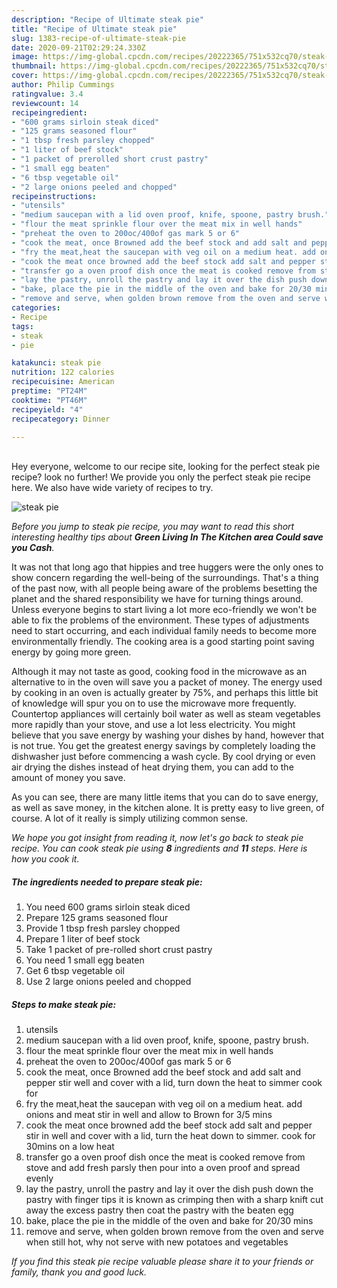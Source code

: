 ```yaml
---
description: "Recipe of Ultimate steak pie"
title: "Recipe of Ultimate steak pie"
slug: 1383-recipe-of-ultimate-steak-pie
date: 2020-09-21T02:29:24.330Z
image: https://img-global.cpcdn.com/recipes/20222365/751x532cq70/steak-pie-recipe-main-photo.jpg
thumbnail: https://img-global.cpcdn.com/recipes/20222365/751x532cq70/steak-pie-recipe-main-photo.jpg
cover: https://img-global.cpcdn.com/recipes/20222365/751x532cq70/steak-pie-recipe-main-photo.jpg
author: Philip Cummings
ratingvalue: 3.4
reviewcount: 14
recipeingredient:
- "600 grams sirloin steak diced"
- "125 grams seasoned flour"
- "1 tbsp fresh parsley chopped"
- "1 liter of beef stock"
- "1 packet of prerolled short crust pastry"
- "1 small egg beaten"
- "6 tbsp vegetable oil"
- "2 large onions peeled and chopped"
recipeinstructions:
- "utensils"
- "medium saucepan with a lid oven proof, knife, spoone, pastry brush."
- "flour the meat sprinkle flour over the meat mix in well hands"
- "preheat the oven to 200oc/400of gas mark 5 or 6"
- "cook the meat, once Browned add the beef stock and add salt and pepper stir well and cover with a lid, turn down the heat to simmer cook for"
- "fry the meat,heat the saucepan with veg oil on a medium heat. add onions and meat stir in well and allow to Brown for 3/5 mins"
- "cook the meat once browned add the beef stock add salt and pepper stir in well and cover with a lid, turn the heat down to simmer.             cook for 30mins on a low heat"
- "transfer go a oven proof dish once the meat is cooked remove from stove and add fresh parsly then pour into a oven proof and spread evenly"
- "lay the pastry, unroll the pastry and lay it over the dish push down the pastry with finger tips it is known as crimping then with a sharp knift cut away the excess pastry then coat the pastry with the beaten egg"
- "bake, place the pie in the middle of the oven and bake for 20/30 mins"
- "remove and serve, when golden brown remove from the oven and serve when still hot, why not serve with new potatoes and vegetables"
categories:
- Recipe
tags:
- steak
- pie

katakunci: steak pie 
nutrition: 122 calories
recipecuisine: American
preptime: "PT24M"
cooktime: "PT46M"
recipeyield: "4"
recipecategory: Dinner

---
```

<br>
Hey everyone, welcome to our recipe site, looking for the perfect steak pie recipe? look no further! We provide you only the perfect steak pie recipe here. We also have wide variety of recipes to try.
<br>


![steak pie](https://img-global.cpcdn.com/recipes/20222365/751x532cq70/steak-pie-recipe-main-photo.jpg)

<i>Before you jump to steak pie recipe, you may want to read this short interesting healthy tips about 
<strong>Green Living In The Kitchen area Could save you Cash</strong>.</i>
</br>

It was not that long ago that hippies and tree huggers were the only ones to show concern regarding the well-being of the surroundings. That's a thing of the past now, with all people being aware of the problems besetting the planet and the shared responsibility we have for turning things around. Unless everyone begins to start living a lot more eco-friendly we won't be able to fix the problems of the environment. These types of adjustments need to start occurring, and each individual family needs to become more environmentally friendly. The cooking area is a good starting point saving energy by going more green.

Although it may not taste as good, cooking food in the microwave as an alternative to in the oven will save you a packet of money. The energy used by cooking in an oven is actually greater by 75%, and perhaps this little bit of knowledge will spur you on to use the microwave more frequently. Countertop appliances will certainly boil water as well as steam vegetables more rapidly than your stove, and use a lot less electricity. You might believe that you save energy by washing your dishes by hand, however that is not true. You get the greatest energy savings by completely loading the dishwasher just before commencing a wash cycle. By cool drying or even air drying the dishes instead of heat drying them, you can add to the amount of money you save.

As you can see, there are many little items that you can do to save energy, as well as save money, in the kitchen alone. It is pretty easy to live green, of course. A lot of it really is simply utilizing common sense.


<i>We hope you got insight from reading it, now let's go back to steak pie recipe. You can cook steak pie using <strong>8</strong> ingredients and <strong>11</strong> steps. Here is how you cook it.
</i>

##### The ingredients needed to prepare steak pie:

1. You need 600 grams sirloin steak diced
1. Prepare 125 grams seasoned flour
1. Provide 1 tbsp fresh parsley chopped
1. Prepare 1 liter of beef stock
1. Take 1 packet of pre-rolled short crust pastry
1. You need 1 small egg beaten
1. Get 6 tbsp vegetable oil
1. Use 2 large onions peeled and chopped


##### Steps to make steak pie:

1. utensils
1. medium saucepan with a lid oven proof, knife, spoone, pastry brush.
1. flour the meat sprinkle flour over the meat mix in well hands
1. preheat the oven to 200oc/400of gas mark 5 or 6
1. cook the meat, once Browned add the beef stock and add salt and pepper stir well and cover with a lid, turn down the heat to simmer cook for
1. fry the meat,heat the saucepan with veg oil on a medium heat. add onions and meat stir in well and allow to Brown for 3/5 mins
1. cook the meat once browned add the beef stock add salt and pepper stir in well and cover with a lid, turn the heat down to simmer.             cook for 30mins on a low heat
1. transfer go a oven proof dish once the meat is cooked remove from stove and add fresh parsly then pour into a oven proof and spread evenly
1. lay the pastry, unroll the pastry and lay it over the dish push down the pastry with finger tips it is known as crimping then with a sharp knift cut away the excess pastry then coat the pastry with the beaten egg
1. bake, place the pie in the middle of the oven and bake for 20/30 mins
1. remove and serve, when golden brown remove from the oven and serve when still hot, why not serve with new potatoes and vegetables


<i>If you find this steak pie recipe valuable please share it to your friends or family, thank you and good luck.</i>
